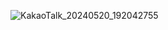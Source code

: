 ![KakaoTalk_20240520_192042755](https://github.com/chanhui6279/munki/assets/127356554/d05782eb-3dd1-42bc-8c97-6b1cdb6c1bfe)

